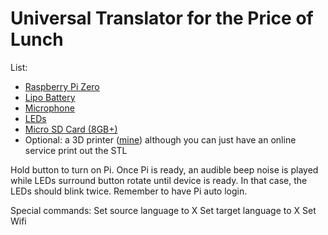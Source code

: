 # Universal Translator for the Price of Lunch

List: 
- [Raspberry Pi Zero]()
- [Lipo Battery]()
- [Microphone]()
- [LEDs]()
- [Micro SD Card (8GB+)]()
- Optional: a 3D printer ([mine]()) although you can just have an online 
service print out the STL

Hold button to turn on Pi. Once Pi is ready, an audible beep noise is 
played while LEDs surround button rotate until device is ready. In that
case, the LEDs should blink twice. Remember to have Pi auto login.

Special commands:
Set source language to X
Set target language to X
Set Wifi


